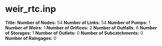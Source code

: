 # weir_rtc.inp
**Title:** 
**Number of Nodes:** 54
**Number of Links:** 54
**Number of Pumps:** 1
**Number of Weirs:** 1
**Number of Orifices:** 2
**Number of Outfalls:** 6
**Number of Storages:** 1
**Number of Outlets:** 0
**Number of Subcatchments:** 0
**Number of Raingages:** 0
